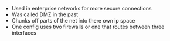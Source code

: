 * Used in enterprise networks for more secure connections 
* Was called DMZ in the past
* Chunks off parts of the net into there own ip space 
* One config uses two firewalls or one that routes between three interfaces

